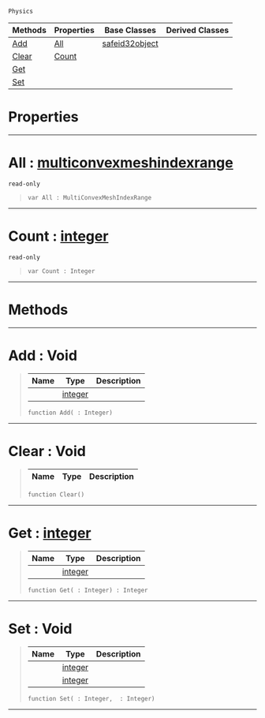  `Physics`

|Methods|Properties|Base Classes|Derived Classes|
|---|---|---|---|
|[ Add](https://plasmaengine.github.io/PlasmaDocs/Plasma1/C++/code_reference/class_reference/multiconvexmeshindexdata.markdown#add-void)|[ All](https://plasmaengine.github.io/PlasmaDocs/Plasma1/C++/code_reference/class_reference/multiconvexmeshindexdata.markdown#all-plasma-engine-document)|[safeid32object](https://plasmaengine.github.io/PlasmaDocs/Plasma1/C++/code_reference/class_reference/safeid32object.markdown)| |
|[ Clear](https://plasmaengine.github.io/PlasmaDocs/Plasma1/C++/code_reference/class_reference/multiconvexmeshindexdata.markdown#clear-void)|[ Count](https://plasmaengine.github.io/PlasmaDocs/Plasma1/C++/code_reference/class_reference/multiconvexmeshindexdata.markdown#count-plasma-engine-docume)| | |
|[ Get](https://plasmaengine.github.io/PlasmaDocs/Plasma1/C++/code_reference/class_reference/multiconvexmeshindexdata.markdown#get-plasma-engine-document)| | | |
|[ Set](https://plasmaengine.github.io/PlasmaDocs/Plasma1/C++/code_reference/class_reference/multiconvexmeshindexdata.markdown#set-void)| | | |


 #  Properties


---  
 #  All : [multiconvexmeshindexrange](https://plasmaengine.github.io/PlasmaDocs/Plasma1/C++/code_reference/class_reference/multiconvexmeshindexrange.markdown)

 `read-only`

> 
> ``` lang=cpp, name=Lightning
> var All : MultiConvexMeshIndexRange


---  
 #  Count : [integer](https://plasmaengine.github.io/PlasmaDocs/Plasma1/C++/code_reference/lightning_base_types/integer.markdown)

 `read-only`

> 
> ``` lang=cpp, name=Lightning
> var Count : Integer


---  
 #  Methods


---  
 #  Add : Void

> 
> |Name|Type|Description|
> |---|---|---|
> ||[integer](https://plasmaengine.github.io/PlasmaDocs/Plasma1/C++/code_reference/lightning_base_types/integer.markdown)| |
> ``` lang=cpp, name=Lightning
> function Add( : Integer)
> ``` 


---  
 #  Clear : Void

> 
> |Name|Type|Description|
> |---|---|---|
> ``` lang=cpp, name=Lightning
> function Clear()
> ``` 


---  
 #  Get : [integer](https://plasmaengine.github.io/PlasmaDocs/Plasma1/C++/code_reference/lightning_base_types/integer.markdown)

> 
> |Name|Type|Description|
> |---|---|---|
> ||[integer](https://plasmaengine.github.io/PlasmaDocs/Plasma1/C++/code_reference/lightning_base_types/integer.markdown)| |
> ``` lang=cpp, name=Lightning
> function Get( : Integer) : Integer
> ``` 


---  
 #  Set : Void

> 
> |Name|Type|Description|
> |---|---|---|
> ||[integer](https://plasmaengine.github.io/PlasmaDocs/Plasma1/C++/code_reference/lightning_base_types/integer.markdown)| |
> ||[integer](https://plasmaengine.github.io/PlasmaDocs/Plasma1/C++/code_reference/lightning_base_types/integer.markdown)| |
> ``` lang=cpp, name=Lightning
> function Set( : Integer,  : Integer)
> ``` 


---  
 

 